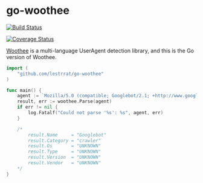 go-woothee
==========

[![Build Status](https://travis-ci.org/lestrrat/go-woothee.png?branch=master)](https://travis-ci.org/lestrrat/go-woothee)

[![Coverage Status](https://coveralls.io/repos/lestrrat/go-woothee/badge.png?branch=topic%2Fgoveralls)](https://coveralls.io/r/lestrrat/go-woothee?branch=topic%2Fgoveralls)

[Woothee](https://github.com/woothee) is a multi-language UserAgent detection library, and this is the Go version of Woothee.

```go
import (
    "github.com/lestrrat/go-woothee"
)

func main() {
    agent := `Mozilla/5.0 (compatible; Googlebot/2.1; +http://www.google.com/bot.html)`
    result, err := woothee.Parse(agent)
    if err != nil {
        log.Fatalf("Could not parse '%s': %s", agent, err)
    }

    /*
        result.Name     = "Googlebot"
        result.Category = "crawler"
        result.Os       = "UNKNOWN"
        result.Type     = "UNKNOWN"
        result.Version  = "UNKNOWN"
        result.Vendor   = "UNKNOWN"
    */
}
```
